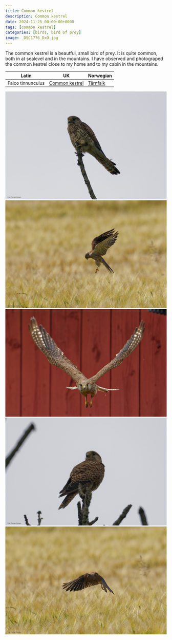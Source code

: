 ```yaml
---
title: Common kestrel
description: Common kestrel
date: 2024-11-25 00:00:00+0000
tags: [common kestrel]
categories: [birds, bird of prey]
image: _DSC1776_DxO.jpg
---
```


The common kestrel is a beautful, small bird of prey. It is quite common, both in at sealevel and in the mountains. I have observed
and photograped the common kestrel close to my home and to my cabin in the mountains.



| Latin      | UK | Norwegian |
| ----------- | ----------- |   ----------- |
|  Falco tinnunculus |  [Common kestrel](https://en.wikipedia.org/wiki/Common_kestrel) |  [Tårnfalk](https://no.wikipedia.org/wiki/Tårnfalk) |



![Common kestrel, female](_DSC1502_DxO.jpg)
![Common kestrel, the male hunting](_DSC1776_DxO.jpg)
![The female](_DSC1672_DxO.jpg)
![The female](_DSC1707_DxO.jpg)
![The male hunting](_DSC1772_DxO.jpg)
